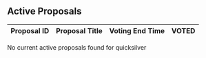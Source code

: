 ## Active Proposals

| Proposal ID | Proposal Title | Voting End Time | VOTED |
|-------------|----------------|-----------------|-------|
 
No current active proposals found for quicksilver

